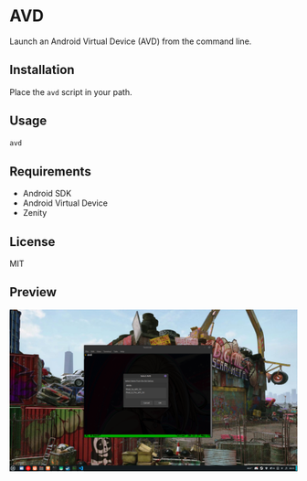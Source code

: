 # AVD

Launch an Android Virtual Device (AVD) from the command line.

## Installation

Place the `avd` script in your path.

## Usage

```bash
avd
```



## Requirements

- Android SDK
- Android Virtual Device
- Zenity

## License

MIT

## Preview

![AVD](preview.png)